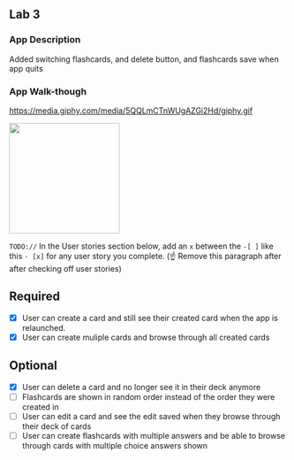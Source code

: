 ## Lab 3

### App Description
Added switching flashcards, and delete button, and flashcards save when app quits

### App Walk-though
https://media.giphy.com/media/5QQLmCTnWUgAZGi2Hd/giphy.gif

<img src="https://media.giphy.com/media/5QQLmCTnWUgAZGi2Hd/giphy.gif" width=200><br>

`TODO://` In the User stories section below, add an `x` between the `-[ ]` like this `- [x]` for any user story you complete. (☝️ Remove this paragraph after after checking off user stories)

## Required
- [x] User can create a card and still see their created card when the app is relaunched.
- [x] User can create muliple cards and browse through all created cards

## Optional
- [x] User can delete a card and no longer see it in their deck anymore
- [ ] Flashcards are shown in random order instead of the order they were created in
- [ ] User can edit a card and see the edit saved when they browse through their deck of cards
- [ ] User can create flashcards with multiple answers and be able to browse through cards with multiple choice answers shown
